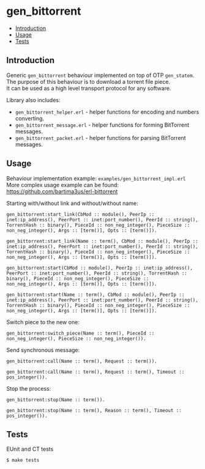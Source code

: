 gen_bittorrent
=====

- [Introduction](#introduction)
- [Usage](#usage)
- [Tests](#tests)

## <a name="introduction">Introduction</a> ##

Generic `gen_bittorrent` behaviour implemented on top of OTP `gen_statem`.<br/>
The purpose of this behaviour is to download a torrent file piece.<br/>
It can be used as a high level transport protocol for any software.

Library also includes:
- `gen_bittorrent_helper.erl` - helper functions for encoding and numbers converting.
- `gen_bittorrent_message.erl` - helper functions for forming BitTorrent messages.
- `gen_bittorrent_packet.erl` - helper functions for parsing BitTorrent messages.

## <a name="usage">Usage</a> ##

Behaviour implementation example: `examples/gen_bittorrent_impl.erl`<br/>
More complex usage example can be found: https://github.com/bartima3us/erl-bittorrent

Starting with/without link and without/without name:

```
gen_bittorrent:start_link(CbMod :: module(), PeerIp :: inet:ip_address(), PeerPort :: inet:port_number(), PeerId :: string(), TorrentHash :: binary(), PieceId :: non_neg_integer(), PieceSize :: non_neg_integer(), Args :: [term()], Opts :: [term()]).
```
```
gen_bittorrent:start_link(Name :: term(), CbMod :: module(), PeerIp :: inet:ip_address(), PeerPort :: inet:port_number(), PeerId :: string(), TorrentHash :: binary(), PieceId :: non_neg_integer(), PieceSize :: non_neg_integer(), Args :: [term()], Opts :: [term()]).
```
```
gen_bittorrent:start(CbMod :: module(), PeerIp :: inet:ip_address(), PeerPort :: inet:port_number(), PeerId :: string(), TorrentHash :: binary(), PieceId :: non_neg_integer(), PieceSize :: non_neg_integer(), Args :: [term()], Opts :: [term()]).
```
```
gen_bittorrent:start(Name :: term(), CbMod :: module(), PeerIp :: inet:ip_address(), PeerPort :: inet:port_number(), PeerId :: string(), TorrentHash :: binary(), PieceId :: non_neg_integer(), PieceSize :: non_neg_integer(), Args :: [term()], Opts :: [term()]).
```

Switch piece to the new one:
```
gen_bittorrent:switch_piece(Name :: term(), PieceId :: non_neg_integer(), PieceSize :: non_neg_integer()).
```

Send synchronous message:
```
gen_bittorrent:call(Name :: term(), Request :: term()).
```
```
gen_bittorrent:call(Name :: term(), Request :: term(), Timeout :: pos_integer()).
```

Stop the process:
```
gen_bittorrent:stop(Name :: term()).
```
```
gen_bittorrent:stop(Name :: term(), Reason :: term(), Timeout :: pos_integer()).
```

## <a name="tests">Tests</a> ##

EUnit and CT tests
```
$ make tests
```
